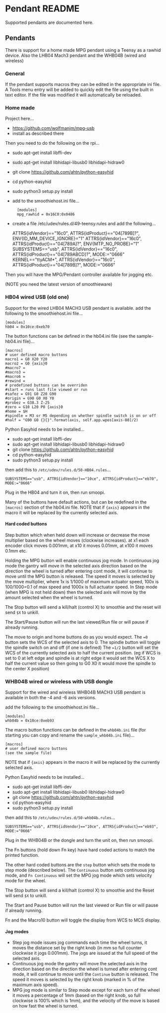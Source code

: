 # Pendant README
Supported pendants are documented here.

## Pendants
There is support for a home made MPG pendant using a Teensy as a rawhid device. Also the LHB04 Mach3 pendant and the WHB04B (wired and wireless)

### General
If the pendant supports macros they can be edited in the appropriate ini file.
A Tools menu entry will be added to quickly edit the file using the built in text editor. If the file was modified it will automatically be reloaded.

### Home made
Project here...
* https://github.com/wolfmanjm/mpg-usb
* install as described there

Then you need to do the following on the rpi...

* sudo apt-get install libffi-dev
* sudo apt-get install libhidapi-libusb0 libhidapi-hidraw0
* git clone https://github.com/ahtn/python-easyhid
* cd python-easyhid
* sudo python3 setup.py install
* add to the smoothiehost.ini file...

        [modules]
        mpg_rawhid = 0x16C0:0x0486

* create a file /etc/udev/rules.d/49-teensy.rules and add the following...

    ATTRS{idVendor}=="16c0", ATTRS{idProduct}=="04[789B]?", ENV{ID_MM_DEVICE_IGNORE}="1"
    ATTRS{idVendor}=="16c0", ATTRS{idProduct}=="04[789A]?", ENV{MTP_NO_PROBE}="1"
    SUBSYSTEMS=="usb", ATTRS{idVendor}=="16c0", ATTRS{idProduct}=="04[789ABCD]?", MODE:="0666"
    KERNEL=="ttyACM*", ATTRS{idVendor}=="16c0", ATTRS{idProduct}=="04[789B]?", MODE:="0666"


Then you will have the MPG/Pendant controller available for jogging etc.

(NOTE you need the latest version of smoothieware)

### HB04 wired USB (old one)
Support for the wired LHB04 MACH3 USB pendant is available.
add the following to the smoothiehost.ini file...

    [modules]
    hb04 = 0x10ce:0xeb70

The button functions can be defined in the hb04.ini file (see the sample-hb04.ini file)...

    [macros]
    # user defined macro buttons
    macro1 = G0 X20 Y20
    macro2 = G0 {axis}0
    #macro7 = 
    #macro3 = 
    #macro6 = 
    #rewind = 
    # predefined buttons can be overriden
    #start = runs last file viewed or run
    #safez = G91 G0 Z20 G90
    #origin = G90 G0 X0 Y0
    #probez = G38.3 Z-25
    #zero = G10 L20 P0 {axis}0
    #home = $H
    #spindle = M3 or M5 depending on whether spindle switch is on or off
    #half = "G90 G0 {}{}".format(axis, self.app.wpos[axis-88]/2)

Python Easyhid needs to be installed...

* sudo apt-get install libffi-dev
* sudo apt-get install libhidapi-libusb0 libhidapi-hidraw0
* git clone https://github.com/ahtn/python-easyhid
* cd python-easyhid
* sudo python3 setup.py install

then add this to ```/etc/udev/rules.d/50-HB04.rules```...

    SUBSYSTEMS=="usb", ATTRS{idVendor}=="10ce", ATTRS{idProduct}=="eb70", MODE:="0666"

Plug in the HB04 and turn it on, then run smoopi.

Many of the buttons have default actions, but can be redefined in the ```[macros]``` section of the hb04.ini file. NOTE that if ```{axis}``` appears in the macro it will be replaced by the currently selected axis.

#### Hard coded buttons
Step button which when held down will increase or decrease the move multiplier based on the wheel moves (clockwise increases).
at x1 each encoder click moves 0.001mm, at x10 it moves 0.01mm, at x100 it moves 0.1mm etc.

Holding the MPG button will enable continuous jog mode. In continuous jog mode the gantry will move in the selected axis direction based on the direction the wheel is turned after entering cont mode, it will continue to move until the MPG button is released. The speed it moves is selected by the move multiplier, where 1x is 1/1000 of maximum actuator speed, 100x is 100/1000=0.1 of max speed and 1000x is full actuator speed.
In Step mode (when MPG is not held down) then the selected axis will move by the amount selected when the wheel is turned.

The Stop button will send a kill/halt (control X) to smoothie and the reset will send ```$X``` to unkill.

The Start/Pause button will run the last viewed/Run file or will pause if already running.

The move to origin and home buttons do as you would expect.
The ```=0``` button sets the WCS of the selected axis to 0.
The spindle button will toggle the spindle switch on and off (if one is defined)
The ```=1/2``` button will set the WCS of the currently selected axis to half the current position. (eg if WCS is set to 0 at left edge and spindle is at right edge it would set the WCS X to half the current value so then going to G0 X0 it would move the spindle to the center X position)

### WHB04B wired or wireless with USB dongle
Support for the wired and wireless WHB04B MACH3 USB pendant is available in both the -4 and -6 axis versions.

add the following to the smoothiehost.ini file...

    [modules]
    whb04b = 0x10ce:0xeb93

The macro button functions can be defined in the ```whb04b.ini``` file (for starting you can copy and rename the ```sample_whb04b.ini``` file)...

    [macros]
    # user defined macro buttons
    (see the sample file)

NOTE that if ```{axis}``` appears in the macro it will be replaced by the currently selected axis.

Python Easyhid needs to be installed...

* sudo apt-get install libffi-dev
* sudo apt-get install libhidapi-libusb0 libhidapi-hidraw0
* git clone https://github.com/ahtn/python-easyhid
* cd python-easyhid
* sudo python3 setup.py install

then add this to ```/etc/udev/rules.d/50-whb04b.rules```...

    SUBSYSTEMS=="usb", ATTRS{idVendor}=="10ce", ATTRS{idProduct}=="eb93", MODE:="0666"

Plug in the WHB04B or the dongle and turn the unit on, then run smoopi.

The Fn buttons (hold down Fn key) have hard coded actions to match the printed function.

The other hard coded buttons are the ```step``` button which sets the mode to step mode (described below). The ```Continuous``` button sets continuous jog mode, and ```Fn Continuous``` will set the MPG jog mode which sets velocity mode for the wheel.

The Stop button will send a kill/halt (control X) to smoothie and the Reset will send ```$X``` to unkill.

The Start and Pause button will run the last viewed or Run file or will pause if already running.

Fn and the Macro10 button will toggle the display from WCS to MCS display.

#### Jog modes

* Step jog mode issues jog commands each time the wheel turns, it moves the distance set by the right knob (in mm so full counter clockwise it jogs 0.001mm). The jogs are issued at the full speed of the selected axis.
* Continuous jog mode the gantry will move the selected axis in the direction based on the direction the wheel is turned after entering cont mode, it will continue to move until the ```Continue``` button is released. The speed it moves is selected by the right knob (marked in % of the maximum axis speed).
* MPG jog mode is similar to Step mode except for each turn of the wheel it moves a percentage of 1mm (based on the right knob, so full clockwise is 100% which is 1mm), and the velocity of the move is based on how fast the wheel is turned.
